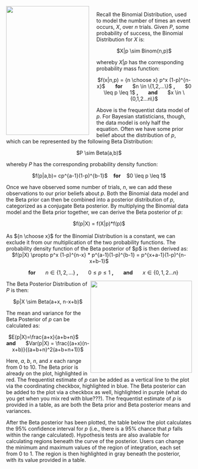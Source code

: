 <img src="http://i.stack.imgur.com/hN4lW.png" width="225" height="350" align="left" style="margin-right: 20px;">

Recall the Binomial Distribution, used to model the number of times an event occurs, $X$, over $n$ trials. Given $P$, some probability of success, the Binomial Distribution for $X$ is:

<center> $X|p \sim Binom(n,p)$</center>

whereby $X|p$ has the corresponding probability mass function:

<center>$f(x|n,p) = {n \choose x} p^x (1-p)^{n-x}$ &nbsp;&nbsp;&nbsp;&nbsp;&nbsp; <b> for </b> &nbsp;&nbsp;&nbsp;&nbsp;&nbsp; $n \in \{1,2,...\}$ <b>, </b> &nbsp;&nbsp;&nbsp;&nbsp;&nbsp; $0 \leq p \leq 1$ <b>, </b> &nbsp;&nbsp;&nbsp;&nbsp;&nbsp; <b> and </b> &nbsp;&nbsp;&nbsp;&nbsp;&nbsp; $x \in \{0,1,2...n\}$ </center>

Above is the frequentist data model of $p$. For Bayesian statisticians, though, the data model is only half the equation. Often we have some prior belief about the distribution of $p$, which can be represented by the following Beta Distribution:

<center> $P \sim Beta(a,b)$ </center>

whereby $P$ has the corresponding probability density function:

<center>$f(p|a,b)= cp^{a-1}(1-p)^{b-1}$ &nbsp;&nbsp; <b>for</b> &nbsp;&nbsp; $0 \leq p \leq 1$</center>

Once we have observed some number of trials, $n$, we can add these observations to our prior beliefs about $p$. Both the Binomial data model and the Beta prior can then be combined into a posterior distribution of $p$, categorized as a conjugate Beta posterior. By multiplying the Binomial data model and the Beta prior together, we can derive the Beta posterior of $p$:

<center> $f(p|X) = f(X|p)*f(p)$</center>

<br>
As ${n \choose x}$ for the Binomial Distribution is a constant, we can exclude it from our multiplication of the two probability functions. The probability density function of the Beta posterior of $p$ is then derived as:

<center>$f(p|X) \propto p^x (1-p)^{n-x} * p^{a-1}(1-p)^{b-1} = p^{x+a-1}(1-p)^{n-x+b-1}$

&nbsp;&nbsp;&nbsp;&nbsp;&nbsp; <b> for </b> &nbsp;&nbsp;&nbsp;&nbsp;&nbsp; $n \in \{1,2,...\}$ <b>, </b> &nbsp;&nbsp;&nbsp;&nbsp;&nbsp; $0 \leq p \leq 1$ <b>, </b> &nbsp;&nbsp;&nbsp;&nbsp;&nbsp; <b> and </b> &nbsp;&nbsp;&nbsp;&nbsp;&nbsp; $x \in \{0,1,2...n\}$</center>

<img src="http://i1.cpcache.com/product_zoom/683200970/feeling_marginally_significant_mug.jpg?height=460&width=460&padToSquare=true" width="275" height="250" align="right">

The Beta Posterior Distribution of $P$ is then:

<center>$p|X \sim Beta(a+x, n-x+b)$</center>

The mean and variance for the Beta Posterior of $p$ can be calculated as:

<center>$E(p|X)=\frac{a+x}{a+b+n}$ &nbsp;&nbsp;&nbsp;&nbsp;&nbsp; <b> and </b> &nbsp;&nbsp;&nbsp;&nbsp;&nbsp; $Var(p|X) = \frac{(a+x)(n-x+b)}{(a+b+n)^2(a+b+n+1)}$
</center>

Here, $a$, $b$, $n$, and $x$ each range from 0 to 10. The Beta prior is already on the plot, highlighted in red. The frequentist estimate of $p$ can be added as a vertical line to the plot via the coordinating checkbox, highlighted in blue. The Beta posterior can be added to the plot via a checkbox as well, highlighted in purple (what do you get when you mix red with blue???). The frequentist estimate of $p$ is provided in a table, as are both the Beta prior and Beta posterior means and variances. 

After the Beta posterior has been plotted, the table below the plot calculates the 95% confidence interval for $p$ (i.e., there is a 95% chance that $p$ falls within the range calculated). Hypothesis tests are also available for calculating regions beneath the curve of the posterior. Users can change the minimum and maximum values of the region of integration, each set from 0 to 1. The region is then highlighted in gray beneath the posterior, with its value provided in a table.
